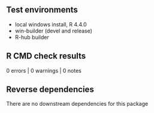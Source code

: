 ## Test environments
* local windows install, R 4.4.0
* win-builder (devel and release)
* R-hub builder


## R CMD check results

0 errors | 0 warnings | 0 notes


## Reverse dependencies

There are no downstream dependencies for this package